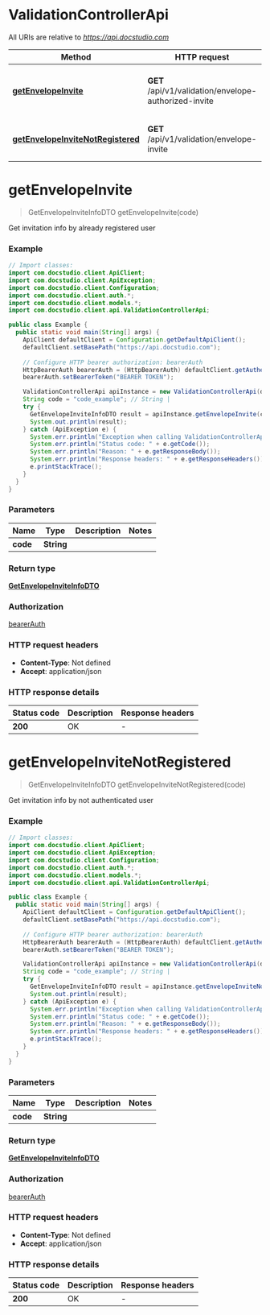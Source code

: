# ValidationControllerApi

All URIs are relative to *https://api.docstudio.com*

| Method | HTTP request | Description |
|------------- | ------------- | -------------|
| [**getEnvelopeInvite**](ValidationControllerApi.md#getEnvelopeInvite) | **GET** /api/v1/validation/envelope-authorized-invite | Get invitation info by already registered user |
| [**getEnvelopeInviteNotRegistered**](ValidationControllerApi.md#getEnvelopeInviteNotRegistered) | **GET** /api/v1/validation/envelope-invite | Get invitation info by not authenticated user |


<a id="getEnvelopeInvite"></a>
# **getEnvelopeInvite**
> GetEnvelopeInviteInfoDTO getEnvelopeInvite(code)

Get invitation info by already registered user

### Example
```java
// Import classes:
import com.docstudio.client.ApiClient;
import com.docstudio.client.ApiException;
import com.docstudio.client.Configuration;
import com.docstudio.client.auth.*;
import com.docstudio.client.models.*;
import com.docstudio.client.api.ValidationControllerApi;

public class Example {
  public static void main(String[] args) {
    ApiClient defaultClient = Configuration.getDefaultApiClient();
    defaultClient.setBasePath("https://api.docstudio.com");
    
    // Configure HTTP bearer authorization: bearerAuth
    HttpBearerAuth bearerAuth = (HttpBearerAuth) defaultClient.getAuthentication("bearerAuth");
    bearerAuth.setBearerToken("BEARER TOKEN");

    ValidationControllerApi apiInstance = new ValidationControllerApi(defaultClient);
    String code = "code_example"; // String | 
    try {
      GetEnvelopeInviteInfoDTO result = apiInstance.getEnvelopeInvite(code);
      System.out.println(result);
    } catch (ApiException e) {
      System.err.println("Exception when calling ValidationControllerApi#getEnvelopeInvite");
      System.err.println("Status code: " + e.getCode());
      System.err.println("Reason: " + e.getResponseBody());
      System.err.println("Response headers: " + e.getResponseHeaders());
      e.printStackTrace();
    }
  }
}
```

### Parameters

| Name | Type | Description  | Notes |
|------------- | ------------- | ------------- | -------------|
| **code** | **String**|  | |

### Return type

[**GetEnvelopeInviteInfoDTO**](GetEnvelopeInviteInfoDTO.md)

### Authorization

[bearerAuth](../README.md#bearerAuth)

### HTTP request headers

 - **Content-Type**: Not defined
 - **Accept**: application/json

### HTTP response details
| Status code | Description | Response headers |
|-------------|-------------|------------------|
| **200** | OK |  -  |

<a id="getEnvelopeInviteNotRegistered"></a>
# **getEnvelopeInviteNotRegistered**
> GetEnvelopeInviteInfoDTO getEnvelopeInviteNotRegistered(code)

Get invitation info by not authenticated user

### Example
```java
// Import classes:
import com.docstudio.client.ApiClient;
import com.docstudio.client.ApiException;
import com.docstudio.client.Configuration;
import com.docstudio.client.auth.*;
import com.docstudio.client.models.*;
import com.docstudio.client.api.ValidationControllerApi;

public class Example {
  public static void main(String[] args) {
    ApiClient defaultClient = Configuration.getDefaultApiClient();
    defaultClient.setBasePath("https://api.docstudio.com");
    
    // Configure HTTP bearer authorization: bearerAuth
    HttpBearerAuth bearerAuth = (HttpBearerAuth) defaultClient.getAuthentication("bearerAuth");
    bearerAuth.setBearerToken("BEARER TOKEN");

    ValidationControllerApi apiInstance = new ValidationControllerApi(defaultClient);
    String code = "code_example"; // String | 
    try {
      GetEnvelopeInviteInfoDTO result = apiInstance.getEnvelopeInviteNotRegistered(code);
      System.out.println(result);
    } catch (ApiException e) {
      System.err.println("Exception when calling ValidationControllerApi#getEnvelopeInviteNotRegistered");
      System.err.println("Status code: " + e.getCode());
      System.err.println("Reason: " + e.getResponseBody());
      System.err.println("Response headers: " + e.getResponseHeaders());
      e.printStackTrace();
    }
  }
}
```

### Parameters

| Name | Type | Description  | Notes |
|------------- | ------------- | ------------- | -------------|
| **code** | **String**|  | |

### Return type

[**GetEnvelopeInviteInfoDTO**](GetEnvelopeInviteInfoDTO.md)

### Authorization

[bearerAuth](../README.md#bearerAuth)

### HTTP request headers

 - **Content-Type**: Not defined
 - **Accept**: application/json

### HTTP response details
| Status code | Description | Response headers |
|-------------|-------------|------------------|
| **200** | OK |  -  |

